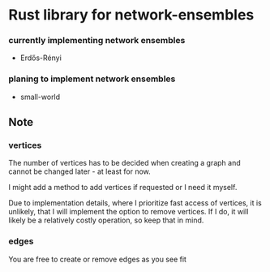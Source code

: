 # Rust library for network-ensembles

### currently implementing network ensembles

* Erdős-Rényi

### planing to implement network ensembles

* small-world

## Note

### vertices

The number of vertices has to be decided when creating a graph and cannot be changed later - at least for now.

I might add a method to add vertices if requested or I need it myself.

Due to implementation details, where I prioritize fast access of vertices,
it is unlikely, that I will implement the option to remove vertices.
If I do, it will likely be a relatively costly operation, so keep that in mind.

### edges

You are free to create or remove edges as you see fit
